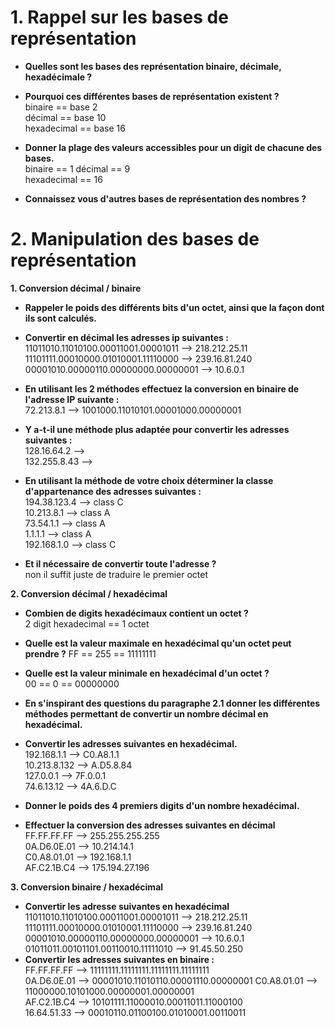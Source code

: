 # 1. Rappel sur les bases de représentation
- **Quelles sont les bases des représentation binaire, décimale, hexadécimale ?**   

- **Pourquoi ces différentes bases de représentation existent ?**  
    binaire == base 2  
    décimal == base 10  
    hexadecimal == base 16

- **Donner la plage des valeurs accessibles pour un digit de chacune des bases.**  
    binaire == 1 
    décimal == 9  
    hexadecimal == 16
    
- **Connaissez vous d'autres bases de représentation des nombres ?**  
    

# 2. Manipulation des bases de représentation
**1.	Conversion décimal / binaire**
- **Rappeler le poids des différents bits d'un octet, ainsi que la façon dont ils sont calculés.**  
    
- **Convertir en décimal les adresses ip suivantes :**
    11011010.11010100.00011001.00001011 --> 218.212.25.11
    11101111.00010000.01010001.11110000 --> 239.16.81.240
    00001010.00000110.00000000.00000001 --> 10.6.0.1
- **En utilisant les 2 méthodes effectuez la conversion en binaire de l'adresse IP suivante :**  
72.213.8.1 --> 1001000.11010101.00001000.00000001 
- **Y a-t-il une méthode plus adaptée pour convertir les adresses suivantes :**  
128.16.64.2 -->  
132.255.8.43 -->  
- **En utilisant la méthode de votre choix déterminer la classe d'appartenance des adresses suivantes :**  
194.38.123.4 --> class C  
10.213.8.1 --> class A  
73.54.1.1 --> class A  
1.1.1.1 --> class A  
192.168.1.0 --> class C  
- **Et il nécessaire de convertir toute l'adresse ?**  
non il suffit juste de traduire le premier octet

**2.	Conversion décimal / hexadécimal**
- **Combien de digits hexadécimaux contient un octet ?**  
2 digit hexadecimal == 1 octet
- **Quelle est la valeur maximale en hexadécimal qu'un octet peut prendre ?**
FF == 255 == 11111111  
- **Quelle est la valeur minimale en hexadécimal d'un octet ?**  
00 == 0 == 00000000
- **En s'inspirant des questions du paragraphe 2.1 donner les différentes méthodes permettant de convertir un nombre décimal en hexadécimal.**  

- **Convertir les adresses suivantes en hexadécimal.**  
192.168.1.1 --> C0.A8.1.1  
10.213.8.132 --> A.D5.8.84  
127.0.0.1 --> 7F.0.0.1  
74.6.13.12 --> 4A.6.D.C
- **Donner le poids des 4 premiers digits d'un nombre hexadécimal.**  
- **Effectuer la conversion des adresses suivantes en décimal**  
FF.FF.FF.FF --> 255.255.255.255  
0A.D6.0E.01 --> 10.214.14.1  
C0.A8.01.01 --> 192.168.1.1  
AF.C2.1B.C4 --> 175.194.27.196

**3.	Conversion binaire / hexadécimal**
- **Convertir les adresse suivantes en hexadécimal**  
11011010.11010100.00011001.00001011 --> 218.212.25.11  
11101111.00010000.01010001.11110000 --> 239.16.81.240  
00001010.00000110.00000000.00000001 --> 10.6.0.1   
01011011.00101101.00110010.11111010 --> 91.45.50.250  
- **Convertir les adresses suivantes en binaire :**  
FF.FF.FF.FF --> 11111111.11111111.11111111.11111111  
0A.D6.0E.01 --> 00001010.11010110.00001110.00000001
C0.A8.01.01 --> 11000000.10101000.00000001.00000001  
AF.C2.1B.C4 --> 10101111.11000010.00011011.11000100  
16.64.51.33 --> 00010110.01100100.01010001.00110011   

